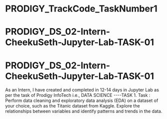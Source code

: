 # PRODIGY_TrackCode_TaskNumber1
# PRODIGY_DS_02-Intern-CheekuSeth-Jupyter-Lab-TASK-01
# PRODIGY_DS_02-Intern-CheekuSeth-Jupyter-Lab-TASK-01
As an Intern, I have created and completed in 12-14 days in Jupyter Lab as per the task of Prodigy InfoTech i.e., DATA SCIENCE ----TASK 1.
Task : Perform data cleaning and exploratory data analysis (EDA) on a dataset of your choice, such as the Titanic dataset from Kaggle. Explore the relationships between variables and identify patterns and trends in the data.
